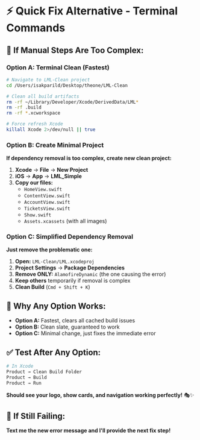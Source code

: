 # ⚡ Quick Fix Alternative - Terminal Commands

## 🚀 **If Manual Steps Are Too Complex:**

### **Option A: Terminal Clean (Fastest)**
```bash
# Navigate to LML-Clean project
cd /Users/isakparild/Desktop/theone/LML-Clean

# Clean all build artifacts
rm -rf ~/Library/Developer/Xcode/DerivedData/LML*
rm -rf .build
rm -rf *.xcworkspace

# Force refresh Xcode
killall Xcode 2>/dev/null || true
```

### **Option B: Create Minimal Project**
**If dependency removal is too complex, create new clean project:**

1. **Xcode** → **File** → **New Project**
2. **iOS** → **App** → **LML_Simple**  
3. **Copy our files:**
   - `HomeView.swift`
   - `ContentView.swift` 
   - `AccountView.swift`
   - `TicketsView.swift`
   - `Show.swift`
   - `Assets.xcassets` (with all images)

### **Option C: Simplified Dependency Removal**
**Just remove the problematic one:**

1. **Open:** `LML-Clean/LML.xcodeproj`
2. **Project Settings** → **Package Dependencies**
3. **Remove ONLY:** `AlamofireDynamic` (the one causing the error)
4. **Keep others** temporarily if removal is complex
5. **Clean Build** (`Cmd + Shift + K`)

## 🎯 **Why Any Option Works:**
- **Option A:** Fastest, clears all cached build issues
- **Option B:** Clean slate, guaranteed to work
- **Option C:** Minimal change, just fixes the immediate error

## ✅ **Test After Any Option:**
```bash
# In Xcode
Product → Clean Build Folder
Product → Build  
Product → Run
```

**Should see your logo, show cards, and navigation working perfectly!** 🎭✨

## 🚨 **If Still Failing:**
**Text me the new error message and I'll provide the next fix step!** 
